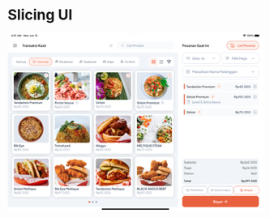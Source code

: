 # Slicing UI



![Screenshot](https://github.com/rikiyanuar/slicing-ui/blob/main/screenshot.png "Screenshot")
